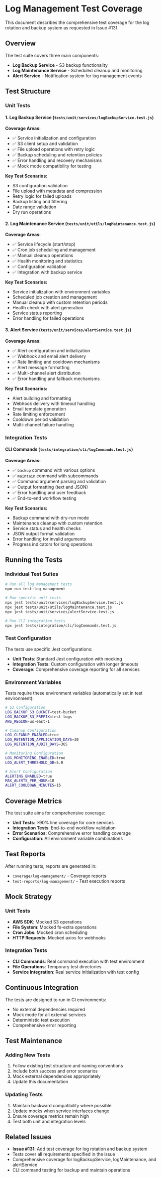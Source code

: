 # Log Management Test Coverage

This document describes the comprehensive test coverage for the log rotation and backup system as requested in Issue #131.

## Overview

The test suite covers three main components:
- **Log Backup Service** - S3 backup functionality
- **Log Maintenance Service** - Scheduled cleanup and monitoring
- **Alert Service** - Notification system for log management events

## Test Structure

### Unit Tests

#### 1. Log Backup Service (`tests/unit/services/logBackupService.test.js`)

**Coverage Areas:**
- ✅ Service initialization and configuration
- ✅ S3 client setup and validation
- ✅ File upload operations with retry logic
- ✅ Backup scheduling and retention policies
- ✅ Error handling and recovery mechanisms
- ✅ Mock mode compatibility for testing

**Key Test Scenarios:**
- S3 configuration validation
- File upload with metadata and compression
- Retry logic for failed uploads
- Backup listing and filtering
- Date range validation
- Dry run operations

#### 2. Log Maintenance Service (`tests/unit/utils/logMaintenance.test.js`)

**Coverage Areas:**
- ✅ Service lifecycle (start/stop)
- ✅ Cron job scheduling and management
- ✅ Manual cleanup operations
- ✅ Health monitoring and statistics
- ✅ Configuration validation
- ✅ Integration with backup service

**Key Test Scenarios:**
- Service initialization with environment variables
- Scheduled job creation and management
- Manual cleanup with custom retention periods
- Health check with alert generation
- Service status reporting
- Error handling for failed operations

#### 3. Alert Service (`tests/unit/services/alertService.test.js`)

**Coverage Areas:**
- ✅ Alert configuration and initialization
- ✅ Webhook and email alert delivery
- ✅ Rate limiting and cooldown mechanisms
- ✅ Alert message formatting
- ✅ Multi-channel alert distribution
- ✅ Error handling and fallback mechanisms

**Key Test Scenarios:**
- Alert building and formatting
- Webhook delivery with timeout handling
- Email template generation
- Rate limiting enforcement
- Cooldown period validation
- Multi-channel failure handling

### Integration Tests

#### CLI Commands (`tests/integration/cli/logCommands.test.js`)

**Coverage Areas:**
- ✅ `backup` command with various options
- ✅ `maintain` command with subcommands
- ✅ Command argument parsing and validation
- ✅ Output formatting (text and JSON)
- ✅ Error handling and user feedback
- ✅ End-to-end workflow testing

**Key Test Scenarios:**
- Backup command with dry-run mode
- Maintenance cleanup with custom retention
- Service status and health checks
- JSON output format validation
- Error handling for invalid arguments
- Progress indicators for long operations

## Running the Tests

### Individual Test Suites

```bash
# Run all log management tests
npm run test:log-management

# Run specific unit tests
npx jest tests/unit/services/logBackupService.test.js
npx jest tests/unit/utils/logMaintenance.test.js
npx jest tests/unit/services/alertService.test.js

# Run CLI integration tests
npx jest tests/integration/cli/logCommands.test.js
```

### Test Configuration

The tests use specific Jest configurations:
- **Unit Tests**: Standard Jest configuration with mocking
- **Integration Tests**: Custom configuration with longer timeouts
- **Coverage**: Comprehensive coverage reporting for all services

### Environment Variables

Tests require these environment variables (automatically set in test environment):

```bash
# S3 Configuration
LOG_BACKUP_S3_BUCKET=test-bucket
LOG_BACKUP_S3_PREFIX=test-logs
AWS_REGION=us-east-1

# Cleanup Configuration
LOG_CLEANUP_ENABLED=true
LOG_RETENTION_APPLICATION_DAYS=30
LOG_RETENTION_AUDIT_DAYS=365

# Monitoring Configuration
LOG_MONITORING_ENABLED=true
LOG_ALERT_THRESHOLD_GB=5.0

# Alert Configuration
ALERTING_ENABLED=true
MAX_ALERTS_PER_HOUR=10
ALERT_COOLDOWN_MINUTES=15
```

## Coverage Metrics

The test suite aims for comprehensive coverage:

- **Unit Tests**: >90% line coverage for core services
- **Integration Tests**: End-to-end workflow validation
- **Error Scenarios**: Comprehensive error handling coverage
- **Configuration**: All environment variable combinations

## Test Reports

After running tests, reports are generated in:
- `coverage/log-management/` - Coverage reports
- `test-reports/log-management/` - Test execution reports

## Mock Strategy

### Unit Tests
- **AWS SDK**: Mocked S3 operations
- **File System**: Mocked fs-extra operations
- **Cron Jobs**: Mocked cron scheduling
- **HTTP Requests**: Mocked axios for webhooks

### Integration Tests
- **CLI Commands**: Real command execution with test environment
- **File Operations**: Temporary test directories
- **Service Integration**: Real service initialization with test config

## Continuous Integration

The tests are designed to run in CI environments:
- No external dependencies required
- Mock mode for all external services
- Deterministic test execution
- Comprehensive error reporting

## Test Maintenance

### Adding New Tests
1. Follow existing test structure and naming conventions
2. Include both success and error scenarios
3. Mock external dependencies appropriately
4. Update this documentation

### Updating Tests
1. Maintain backward compatibility where possible
2. Update mocks when service interfaces change
3. Ensure coverage metrics remain high
4. Test both unit and integration levels

## Related Issues

- **Issue #131**: Add test coverage for log rotation and backup system
- Tests cover all requirements specified in the issue
- Comprehensive coverage for logBackupService, logMaintenance, and alertService
- CLI command testing for backup and maintain operations
